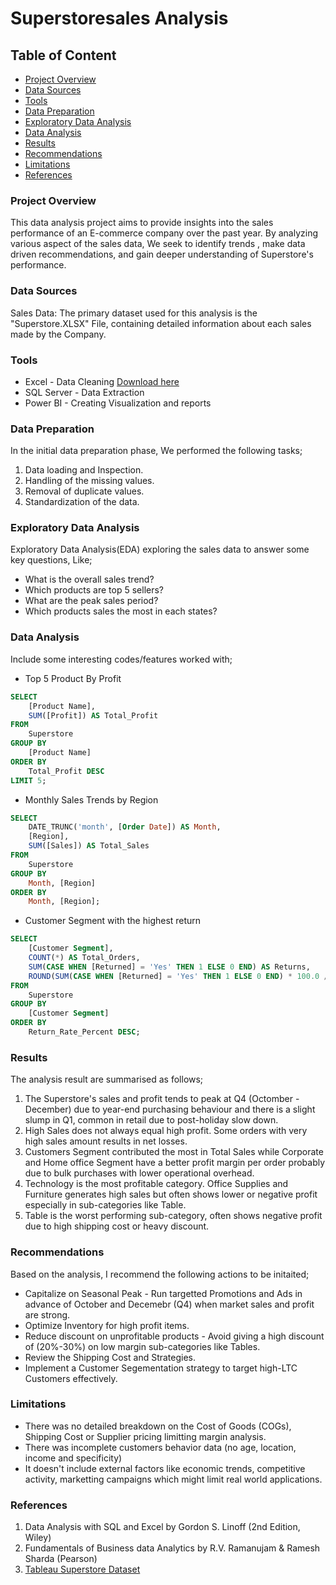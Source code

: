 # Superstoresales Analysis

## Table of Content

 - [Project Overview](#project-overview)
 - [Data Sources](#data-sources)
 - [Tools](tools)
 - [Data Preparation](#data-preparation)
 - [Exploratory Data Analysis](#exploratory-data-analysis)
 - [Data Analysis](#data-analysis)
 - [Results](#results)
 - [Recommendations](#recommendations)
 - [Limitations](#limitations)
 - [References](#references)

### Project Overview

This data analysis project aims to provide insights into the sales performance of an E-commerce company over the past year. By analyzing various aspect of the sales data, We seek to identify trends , make data driven recommendations, and gain deeper understanding of Superstore's performance.

### Data Sources

Sales Data: The primary dataset used for this analysis is the "Superstore.XLSX" File, containing detailed information about each sales made by the Company.

### Tools

 - Excel - Data Cleaning [Download here](https://microsoft.com)
 - SQL Server - Data Extraction
 - Power BI - Creating Visualization and reports

### Data Preparation

In the initial data preparation phase, We performed the following tasks;
 1. Data loading and Inspection.
 2. Handling of the missing values.
 3. Removal of duplicate values.
 4. Standardization of the data.

### Exploratory Data Analysis

Exploratory Data Analysis(EDA) exploring the sales  data to answer some key questions, Like;

 - What is the overall sales trend?
 - Which products are top 5 sellers?
 - What are the peak sales period?
 - Which products sales the most in each states?

### Data Analysis

Include some interesting codes/features worked with;

 - Top 5 Product By Profit

```SQL 1 
SELECT 
    [Product Name], 
    SUM([Profit]) AS Total_Profit
FROM 
    Superstore
GROUP BY 
    [Product Name]
ORDER BY 
    Total_Profit DESC
LIMIT 5;
```

 - Monthly Sales Trends by Region

```SQL 2
SELECT 
    DATE_TRUNC('month', [Order Date]) AS Month,
    [Region],
    SUM([Sales]) AS Total_Sales
FROM 
    Superstore
GROUP BY 
    Month, [Region]
ORDER BY 
    Month, [Region];
```

 - Customer Segment with the highest return

```SQL 3
SELECT 
    [Customer Segment],
    COUNT(*) AS Total_Orders,
    SUM(CASE WHEN [Returned] = 'Yes' THEN 1 ELSE 0 END) AS Returns,
    ROUND(SUM(CASE WHEN [Returned] = 'Yes' THEN 1 ELSE 0 END) * 100.0 / COUNT(*), 2) AS Return_Rate_Percent
FROM 
    Superstore
GROUP BY 
    [Customer Segment]
ORDER BY 
    Return_Rate_Percent DESC;
```

### Results

The analysis result are summarised as follows;

1. The  Superstore's sales and profit tends to peak at Q4 (Octomber - December) due to year-end purchasing behaviour and there is a slight slump in Q1, common in retail due to post-holiday slow down.
2. High Sales does not always equal high profit. Some orders with very high sales amount results in net losses.
3. Customers Segment contributed the most in Total Sales while Corporate and Home office Segment have a better profit margin per order probably due to bulk purchases with lower operational overhead.
4. Technology is the most profitable category. Office Supplies and Furniture generates high sales but often shows lower or negative profit especially in sub-categories like Table.
5. Table is the worst performing sub-category, often shows negative profit due to high shipping cost or heavy discount.

### Recommendations

Based on the analysis, I recommend the following actions to be initaited;
 - Capitalize on Seasonal Peak - Run targetted Promotions and Ads in advance of October and Decemebr (Q4) when market sales and profit are strong.
 - Optimize Inventory for high profit items.
 - Reduce discount on unprofitable products - Avoid giving a high discount of (20%-30%) on low margin sub-categories like Tables.
 - Review the Shipping Cost and Strategies.
 - Implement a Customer Segementation strategy to target high-LTC Customers effectively.

### Limitations

 - There was no detailed breakdown on the Cost of Goods (COGs), Shipping Cost or Supplier pricing limitting margin analysis.
 - There was incomplete customers behavior data (no age, location, income and specificity)
 - It doesn't include external factors like economic trends, competitive activity, marketting campaigns which might limit real world applications.

### References

1. Data Analysis with SQL and Excel by Gordon S. Linoff (2nd Edition, Wiley)
2. Fundamentals of Business data Analytics by R.V. Ramanujam & Ramesh Sharda (Pearson)
3. [Tableau Superstore Dataset](https://www.tableau.com/learn/sample-data)




